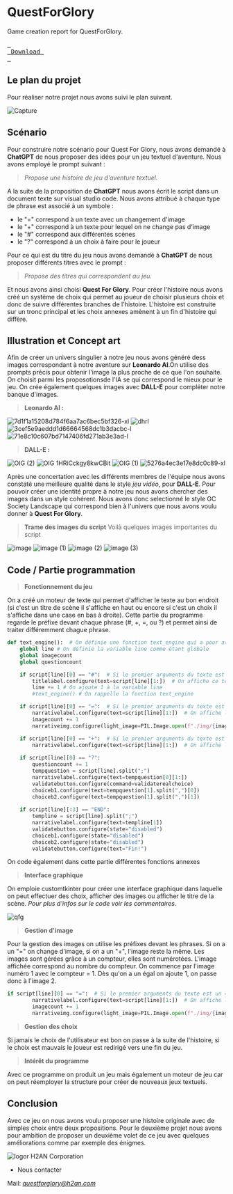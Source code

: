 # QuestForGlory
Game creation report for QuestForGlory.

[<kbd> <br> Download <br> </kbd>](https://github.com/noelebail/QuestForGlory/releases/latest)

## Le plan du projet
Pour réaliser notre projet nous avons suivi le plan suivant.

![Capture](https://user-images.githubusercontent.com/99325966/235665537-bce6cf95-b4fd-4969-be83-ba1b640d2206.PNG)

## Scénario 
Pour construire notre scénario pour Quest For Glory, nous avons demandé à **ChatGPT** de nous proposer des idées pour un jeu textuel d'aventure. Nous avons employé le prompt suivant :
> *Propose une histoire de jeu d'aventure textuel.*

A la suite de la proposition de **ChatGPT** nous avons écrit le script dans un document texte sur visual studio code. 
Nous avons attribué à chaque type de phrase est associé à un symbole : 
- le "=" correspond à un texte avec un changement d'image
- le "+" correspond à un texte pour lequel on ne change pas d'image
- le "#" correspond aux différentes scènes
- le "?" correspond à un choix à faire pour le joueur

Pour ce qui est du titre du jeu nous avons demandé à **ChatGPT** de nous proposer différents titres avec le prompt  : 
> *Propose des titres qui correspondent au jeu.*

Et nous avons ainsi choisi **Quest For Glory**.
Pour créer l'histoire nous avons créé un système de choix qui permet au joueur de choisir plusieurs choix et donc de suivre différentes branches de l'histoire. L'histoire est construite sur un tronc principal et les choix annexes amènent à un fin d'histoire qui diffère.

## Illustration et Concept art
Afin de créer un univers singulier à notre jeu nous avons généré dess images correspondant à notre aventure sur **Leonardo AI**.On utilise des prompts précis pour obtenir l'image la plus proche de ce que l'on souhaite.  On choisit parmi les proposotionsde l'IA se qui correspond le mieux pour le jeu. On crée également quelques images avec **DALL-E** pour compléter notre banque d'images. 

> **Leonardo AI :**

![7d1f1a15208d784f6aa7ac6bec5bf326-xl](https://user-images.githubusercontent.com/99325966/236392472-bd7d99f5-d357-451d-bae6-65c4704a2509.jpg)
![dhrl](https://user-images.githubusercontent.com/99325966/236391638-2601657f-e8b1-4cbb-929c-2eb3c5c63614.jpg) 
![3cef5e9aeddd1d66664568dc1b3dacbc-l](https://user-images.githubusercontent.com/99325966/236391900-b32096ad-f89e-4368-8f63-c41d4aba3fdb.jpg)
![71e8c10c607bd7147406fd271ab3e3ad-l](https://user-images.githubusercontent.com/99325966/236392782-8fd9892d-1b2d-42f5-9bbb-eeacc929fe59.jpg)

> **DALL-E :**

![OIG (2)](https://user-images.githubusercontent.com/99325966/236393668-c4ff61ca-c632-4192-b72c-2f524da39ac7.jpg)
![OIG 1HRiCckgy8kwCBit](https://user-images.githubusercontent.com/99325966/236393949-1c5285f2-e89e-4703-84d7-b9d2f09928b2.jpg)
![OIG (1)](https://user-images.githubusercontent.com/99325966/236392939-d8c90d15-9f09-4465-9d05-368909d36b93.jpg)
![5276a4ec3e17e8dc0c89-xl](https://github.com/noelebail/QuestForGlory/assets/99325966/dada30a3-71ba-4601-aaf8-3cb9d0f96f80)

Après une concertation avec les différents membres de l'équipe nous avons constaté une meilleure qualité dans le style *jeu vidéo*, pour **DALL-E**. Pour pouvoir créer une identité propre à notre jeu nous avons chercher des images dans un style cohérent. Nous avons donc selectionné le style GC Society Landscape qui correspond bien à l'univers que nous avons voulu donner à  **Quest For Glory**. 

> **Trame des images du script**
Voilà quelques images importantes du script

![image](https://github.com/noelebail/QuestForGlory/assets/99325966/1d62cc9a-46af-4db6-928d-501e23d21c24)
![image (1)](https://github.com/noelebail/QuestForGlory/assets/99325966/cae46b66-1fb1-41d6-9c9f-50824c48f803)
![image (2)](https://github.com/noelebail/QuestForGlory/assets/99325966/574179c8-0f40-453a-ac72-037510fabe51)
![image (3)](https://github.com/noelebail/QuestForGlory/assets/99325966/097f5ff2-ff23-42a5-8179-f1b4bdf0259b)


## Code / Partie programmation

> **Fonctionnement du jeu**

On a créé un moteur de texte qui permet d'afficher le texte au bon endroit (si c'est un titre de scène il s'affiche en haut ou encore si c'est un choix il s'affiche dans une case en bas à droite). Cette partie du programme regarde le préfixe devant chaque phrase (#, +, =, ou ?) et permet ainsi de traiter différemment chague phrase.
```python
def text_engine():  # On définie une fonction text_engine qui a pour argument text permettant d'afficher de façon différentes certaines partie du texte
    global line # On définie la variable line comme étant globale
    global imagecount
    global questioncount

    if script[line][0] == "#":  # Si le premier arguments du texte est un # alors
        titlelabel.configure(text=script[line][1:])  # On affiche ce texte en titre de la fenêtre
        line += 1 # On ajoute 1 à la variable line
        #text_engine() # On rappelle la fonction text_engine

    if script[line][0] == "=":  # Si le premier arguments du texte est un = alors
        narrativelabel.configure(text=script[line][1:])  # On affiche le texte dans la frame narrative
        imagecount += 1
        narrativeimg.configure(light_image=PIL.Image.open(f"./img/{imagecount}.jpg"))

    if script[line][0] == "+":  # Si le premier arguments du texte est un + alors
        narrativelabel.configure(text=script[line][1:])  # On affiche le texte dans la frame narrative
    
    if script[line][0] == "?":
        questioncount += 1
        tempquestion = script[line].split(";")
        narrativelabel.configure(text=tempquestion[0][1:])
        validatebutton.configure(command=validaterealchoice)
        choiceb1.configure(text=tempquestion[1].split(",")[0])
        choiceb2.configure(text=tempquestion[1].split(",")[1])
    
    if script[line][:3] == "END":
        templine = script[line].split(";")
        narrativelabel.configure(text=templine[1])
        validatebutton.configure(state="disabled")
        choiceb1.configure(state="disabled")
        choiceb2.configure(state="disabled")
        validatebutton.configure(text="Fin!")

```
    
On code également dans cette partie différentes fonctions annexes
        

>  **Interface graphique**

On emploie customtkinter pour créer une interface graphique dans laquelle on peut effectuer des choix, afficher des images ou afficher le titre de la scène. 
*Pour plus d'infos sur le code voir les commentaires.*

![qfg](https://github.com/noelebail/QuestForGlory/assets/99325966/500cc1d6-bbde-4191-8598-2cebcfb608b6)


> **Gestion d'image**

Pour la gestion des images on utilise les préfixes devant les phrases. Si on a un "=" on change d'image, si on a un "+", l'image reste la même.
Les images sont gérées grâce à un compteur, elles sont numérotées. L'image affichée correspond au nombre du compteur. On commence par l'image numéro 1 avec le compteur = 1. Dès qu'on a un égal on ajoute 1, on passe donc à l'image 2.

```python
if script[line][0] == "=":  # Si le premier arguments du texte est un = alors
        narrativelabel.configure(text=script[line][1:])  # On affiche le texte dans la frame narrative
        imagecount += 1
        narrativeimg.configure(light_image=PIL.Image.open(f"./img/{imagecount}.jpg"))
 ```

> **Gestion des choix**

Si jamais le choix de l'utilisateur est bon on passe à la suite de l'histoire, si le choix est mauvais le joueur est redirigé vers une fin du jeu.

> **Intérêt du programme**

Avec ce programme on produit un jeu mais également un moteur de jeu car on peut réemployer la structure pour créer de nouveaux jeux textuels.

## Conclusion 

Avec ce jeu on nous avons voulu proposer une histoire originale avec de simples choix entre deux propositions. Pour le deuxième projet nous avons pour ambition de proposer un deuxième volet de ce jeu avec quelques améliorations comme par exemple des énigmes.

![logor](https://github.com/noelebail/QuestForGlory/assets/99325966/c886b0d3-6c65-4c9e-ac7f-590a72d3f68d)
H2AN Corporation

- Nous contacter

Mail: *questforglory@h2an.com*
